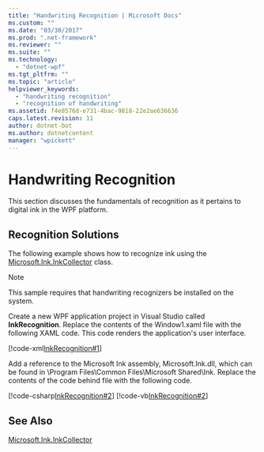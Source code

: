 ```yaml
---
title: "Handwriting Recognition | Microsoft Docs"
ms.custom: ""
ms.date: "03/30/2017"
ms.prod: ".net-framework"
ms.reviewer: ""
ms.suite: ""
ms.technology: 
  - "dotnet-wpf"
ms.tgt_pltfrm: ""
ms.topic: "article"
helpviewer_keywords: 
  - "handwriting recognition"
  - "recognition of handwriting"
ms.assetid: f4e8576d-e731-4bac-9818-22e2ae636636
caps.latest.revision: 11
author: dotnet-bot
ms.author: dotnetcontent
manager: "wpickett"
---
```

# Handwriting Recognition
This section discusses the fundamentals of recognition as it pertains to digital ink in the WPF platform.  
  
## Recognition Solutions  
 The following example shows how to recognize ink using the [Microsoft.Ink.InkCollector](https://msdn.microsoft.com/library/microsoft.ink.inkcollector\(v=vs.90\).aspx) class.  
  
> [!NOTE]
>  This sample requires that handwriting recognizers be installed on the system.  
  
 Create a new WPF application project in Visual Studio called **InkRecognition**. Replace the contents of the Window1.xaml file with the following XAML code. This code renders the application's user interface.  
  
 [!code-xml[InkRecognition#1](../../../../samples/snippets/csharp/VS_Snippets_Wpf/InkRecognition/CSharp/Window1.xaml#1)]  
  
 Add a reference to the Microsoft Ink assembly, Microsoft.Ink.dll, which can be found in \Program Files\Common Files\Microsoft Shared\Ink. Replace the contents of the code behind file with the following code.  
  
 [!code-csharp[InkRecognition#2](../../../../samples/snippets/csharp/VS_Snippets_Wpf/InkRecognition/CSharp/Window1.xaml.cs#2)]
 [!code-vb[InkRecognition#2](../../../../samples/snippets/visualbasic/VS_Snippets_Wpf/InkRecognition/VisualBasic/Window1.xaml.vb#2)]  
  
## See Also  
 [Microsoft.Ink.InkCollector](https://msdn.microsoft.com/library/microsoft.ink.inkcollector\(v=vs.90\).aspx)